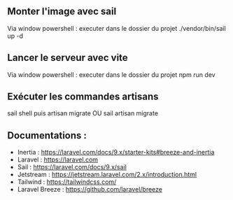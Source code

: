 ## Monter l'image avec sail

Via window powershell : executer dans le dossier du projet ./vendor/bin/sail up -d

## Lancer le serveur avec vite

Via window powershell : executer dans le dossier du projet npm run dev

## Exécuter les commandes artisans 
sail shell puis artisan migrate OU sail artisan migrate

## Documentations :

- Inertia : https://laravel.com/docs/9.x/starter-kits#breeze-and-inertia
- Laravel : https://laravel.com
- Sail : https://laravel.com/docs/9.x/sail
- Jetstream : https://jetstream.laravel.com/2.x/introduction.html
- Tailwind : https://tailwindcss.com/
- Laravel Breeze : https://github.com/laravel/breeze
